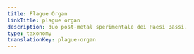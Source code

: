 ```yaml
---
title: Plague Organ
linkTitle: plague organ
description: duo post-metal sperimentale dei Paesi Bassi.
type: taxonomy
translationKey: plague-organ
---
```


